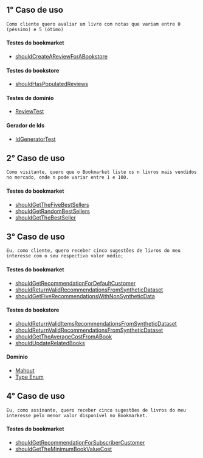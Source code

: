## 1° Caso de uso
```
Como cliente quero avaliar um livro com notas que variam entre 0 (péssimo) e 5 (ótimo)
```

#### Testes do bookmarket
- [shouldCreateAReviewForABookstore](src/test/java/servico/BookmarketTest.java#:287)

#### Testes do bookstore
- [shouldHasPopulatedReviews](src/test/java/servico/BookstoreTest.java#:431)


#### Testes de domínio
- [ReviewTest](src/test/java/dominio/ReviewTest.java#:18)

#### Gerador de Ids
- [IdGeneratorTest](src/test/java/servico/IdGeneratorTest.java#:11)


## 2° Caso de uso
```
Como visitante, quero que o Bookmarket liste os n livros mais vendidos no mercado, onde n pode variar entre 1 e 100.
```

#### Testes do bookmarket
- [shouldGetTheFiveBestSellers](src/test/java/servico/BookmarketTest.java#:913)
- [shouldGetRandomBestSellers](src/test/java/servico/BookmarketTest.java#:833)
- [shouldGetTheBestSeller](src/test/java/servico/BookmarketTest.java#:855)


## 3° Caso de uso
```
Eu, como cliente, quero receber cinco sugestões de livros do meu interesse com o seu respectivo valor médio;
```
#### Testes do bookmarket
- [shouldGetRecommendationForDefaultCustomer](src/test/java/servico/BookmarketTest.java#:1273)
- [shouldReturnValidRecommendationsFromSyntheticDataset](src/test/java/servico/BookmarketTest.java#:1013)
- [shouldGetFiveRecommendationsWithNonSyntheticData](src/test/java/servico/BookmarketTest.java#:1177)
  
#### Testes do bookstore
- [shouldReturnValidItemsRecommendationsFromSyntheticDataset](src/test/java/servico/BookstoreTest.java#:817)
- [shouldReturnValidRecommendationsFromSyntheticDataset](src/test/java/servico/BookstoreTest.java#:746)
- [shouldGetTheAverageCostFromABook](src/test/java/servico/BookstoreTest.java#:973)
- [shouldUpdateRelatedBooks](src/test/java/servico/BookstoreTest.java#:614)

#### Domínio
- [Mahout](servico/bookstore/utils/MahoutUtils.java)
- [Type Enum](dominio/Customer.java#:346)

## 4° Caso de uso
```
Eu, como assinante, quero receber cinco sugestões de livros do meu interesse pelo menor valor disponível no Bookmarket.
```
#### Testes do bookmarket
- [shouldGetRecommendationForSubscriberCustomer](src/test/java/servico/BookmarketTest.java#:1193)
- [shouldGetTheMinimumBookValueCost](src/test/java/servico/BookmarketTest.java#:956)
	